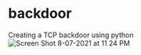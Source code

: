 # backdoor
Creating a TCP backdoor using python
![Screen Shot 8-07-2021 at 11 24 PM](https://user-images.githubusercontent.com/77457323/124986012-cce62e80-e043-11eb-9613-81a783c7ac48.png)
